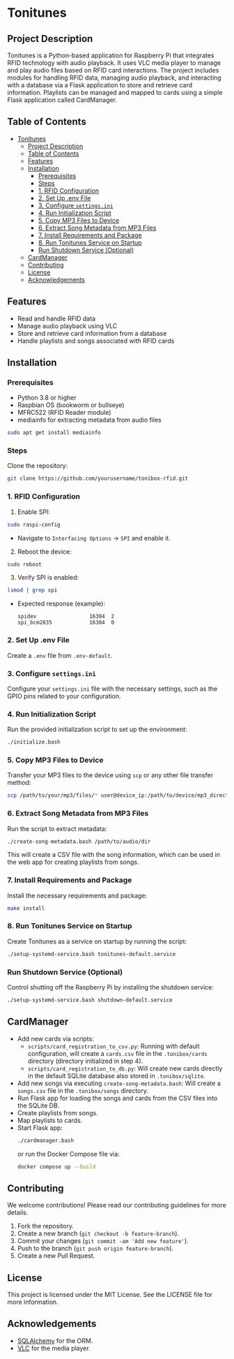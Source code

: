 # Tonitunes

## Project Description
Tonitunes is a Python-based application for Raspberry Pi that integrates RFID technology with audio playback. It uses VLC media player to manage and play audio files based on RFID card interactions. The project includes modules for handling RFID data, managing audio playback, and interacting with a database via a Flask application to store and retrieve card information. Playlists can be managed and mapped to cards using a simple Flask application called CardManager.


## Table of Contents

- [Tonitunes](#tonitunes)
  - [Project Description](#project-description)
  - [Table of Contents](#table-of-contents)
  - [Features](#features)
  - [Installation](#installation)
    - [Prerequisites](#prerequisites)
    - [Steps](#steps)
    - [1. RFID Configuration](#1-rfid-configuration)
    - [2. Set Up .env File](#2-set-up-env-file)
    - [3. Configure `settings.ini`](#3-configure-settingsini)
    - [4. Run Initialization Script](#4-run-initialization-script)
    - [5. Copy MP3 Files to Device](#5-copy-mp3-files-to-device)
    - [6. Extract Song Metadata from MP3 Files](#6-extract-song-metadata-from-mp3-files)
    - [7. Install Requirements and Package](#7-install-requirements-and-package)
    - [8. Run Tonitunes Service on Startup](#8-run-tonitunes-service-on-startup)
    - [Run Shutdown Service (Optional)](#run-shutdown-service-optional)
  - [CardManager](#cardmanager)
  - [Contributing](#contributing)
  - [License](#license)
  - [Acknowledgements](#acknowledgements)


## Features

- Read and handle RFID data
- Manage audio playback using VLC
- Store and retrieve card information from a database
- Handle playlists and songs associated with RFID cards

## Installation

### Prerequisites

- Python 3.8 or higher
- Raspbian OS (bookworm or bullseye)
- MFRC522 (RFID Reader module)
- mediainfo for extracting metadata from audio files
```bash
sudo apt get install mediainfo
```

### Steps

Clone the repository:
```bash
git clone https://github.com/yourusername/tonibox-rfid.git
```

### 1. RFID Configuration

1. Enable SPI:
  ```bash
  sudo raspi-config
  ```
  - Navigate to `Interfacing Options` -> `SPI` and enable it.
2. Reboot the device:
  ```bash
  sudo reboot
  ```
3. Verify SPI is enabled:
  ```bash
  lsmod | grep spi
  ```
  - Expected response (example):
    ```
    spidev                 16384  2
    spi_bcm2835            16384  0
    ```

### 2. Set Up .env File

Create a `.env` file from `.env-default`.

### 3. Configure `settings.ini`

Configure your `settings.ini` file with the necessary settings, such as the GPIO pins related to your configuration.

### 4. Run Initialization Script

Run the provided initialization script to set up the environment:
  ```bash
  ./initialize.bash
  ```

### 5. Copy MP3 Files to Device

Transfer your MP3 files to the device using `scp` or any other file transfer method:
  ```bash
  scp /path/to/your/mp3/files/* user@device_ip:/path/to/device/mp3_directory/
  ```

### 6. Extract Song Metadata from MP3 Files

Run the script to extract metadata:
  ```bash
  ./create-song-metadata.bash /path/to/audio/dir
  ```
This will create a CSV file with the song information, which can be used in the web app for creating playlists from songs.

### 7. Install Requirements and Package

Install the necessary requirements and package:
  ```bash
  make install
  ```

### 8. Run Tonitunes Service on Startup

Create Tonitunes as a service on startup by running the script:
  ```bash
  ./setup-systemd-service.bash tonitunes-default.service
  ```

### Run Shutdown Service (Optional)

Control shutting off the Raspberry Pi by installing the shutdown service:
  ```bash
  ./setup-systemd-service.bash shutdown-default.service
  ```

## CardManager

- Add new cards via scripts:
  - `scripts/card_registration_to_csv.py`: Running with default configuration, will create a `cards.csv` file in the `.tonibox/cards` directory (directory initialized in step 4).
  - `scripts/card_registration_to_db.py`: Will create new cards directly in the default SQLite database also stored in `.tonibox/sqlite`.
- Add new songs via executing `create-song-metadata.bash`: Will create a `songs.csv` file in the `.tonibox/songs` directory.
- Run Flask app for loading the songs and cards from the CSV files into the SQLite DB.
- Create playlists from songs.
- Map playlists to cards.
- Start Flask app:
  ```bash
  ./cardmanager.bash
  ```
  or run the Docker Compose file via:
  ```bash
  docker compose up --build
  ```

## Contributing

We welcome contributions! Please read our contributing guidelines for more details.

1. Fork the repository.
2. Create a new branch (`git checkout -b feature-branch`).
3. Commit your changes (`git commit -am 'Add new feature'`).
4. Push to the branch (`git push origin feature-branch`).
5. Create a new Pull Request.

## License

This project is licensed under the MIT License. See the LICENSE file for more information.

## Acknowledgements

- [SQLAlchemy](https://www.sqlalchemy.org/) for the ORM.
- [VLC](https://www.videolan.org/vlc/) for the media player.
